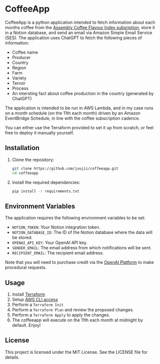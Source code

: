 # CoffeeApp

CoffeeApp is a python application intended to fetch information about each months coffee from the [Assembly Coffee Flavour Index subsription](https://assemblycoffee.co.uk/pages/subscription-the-flavour-index), store it in a Notion database, and send an email via Amazon Simple Email Service (SES). The application uses ChatGPT to fetch the following pieces of information:

- Coffee name
- Producer
- Country
- Region
- Farm
- Variety
- Terroir
- Process
- An intersting fact about coffee production in the country (generated by ChatGPT)

The application is intended to be run in AWS Lambda, and in my case runs on a month schedule (on the 11th each month) driven by an Amazon EventBridge Schedule, in line with the coffee subscription cadence. 

You can either use the Terraform provided to set it up from scratch, or feel free to deploy it manually yourself. 

## Installation

1. Clone the repository:
    ```sh
    git clone https://github.com/juujii/coffeeapp.git
    cd coffeeapp
    ```

2. Install the required dependencies:
    ```sh
    pip install -r requirements.txt
    ```

## Environment Variables

The application requires the following environment variables to be set:

- `NOTION_TOKEN`: Your Notion integration token.
- `NOTION_DATABASE_ID`: The ID of the Notion database where the data will be stored.
- `OPENAI_API_KEY`: Your OpenAI API key.
- `SENDER_EMAIL`: The email address from which notifications will be sent.
- `RECIPIENT_EMAIL`: The recipient email address.

Note that you will need to purchase credit via the [OpenAI Platform](https://platform.openai.com/docs/overview) to make procedural requests. 

## Usage

1. Install [Terraform](https://developer.hashicorp.com/terraform/tutorials/aws-get-started/install-cli)
2. Setup [AWS CLI access](https://docs.aws.amazon.com/cli/latest/userguide/cli-chap-welcome.html)
3. Perform a `Terraform Init`
4. Perform a `Terraform Plan` and review the proposed changes. 
5. Perform a `Terraform Apply` to apply the changes.
6. The coffeeapp will execute on the 11th each month at midnight by default. Enjoy!

## License

This project is licensed under the MIT License. See the LICENSE file for details.